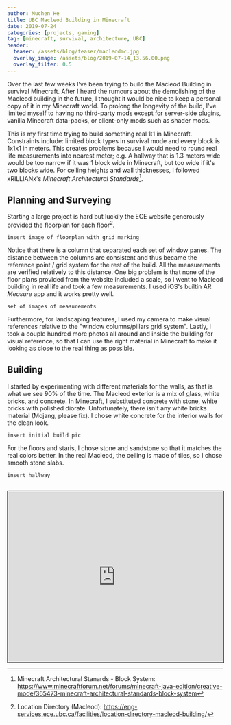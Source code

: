 ```yaml
---
author: Muchen He
title: UBC Macleod Building in Minecraft
date: 2019-07-24
categories: [projects, gaming]
tag: [minecraft, survival, architecture, UBC]
header:
  teaser: /assets/blog/teaser/macleodmc.jpg
  overlay_image: /assets/blog/2019-07-14_13.56.00.png
  overlay_filter: 0.5
---
```


Over the last few weeks I've been trying to build the Macleod Building in survival Minecraft. After I heard the rumours about the demolishing of the Macleod building in the future, I thought it would be nice to keep a personal copy of it in my Minecraft world. To prolong the longevity of the build, I've limited myself to having no third-party mods except for server-side plugins, vanilla Minecraft data-packs, or client-only mods such as shader mods.

This is my first time trying to build something real 1:1 in Minecraft. Constraints include: limited block types in survival mode and every block is 1x1x1 in meters. This creates problems because I would need to round real life measurements into nearest meter; e.g. A hallway that is 1.3 meters wide would be too narrow if it was 1 block wide in Minecraft, but too wide if it's two blocks wide. For ceiling heights and wall thicknesses, I followed xRILLIANx's *Minecraft Architectural Standards*[^mas].

## Planning and Surveying

Starting a large project is hard but luckily the ECE website generously provided the floorplan for each floor[^floorplan].

`insert image of floorplan with grid marking`

Notice that there is a column that separated each set of window panes. The distance between the columns are consistent and thus became the reference point / grid system for the rest of the build. All the measurements are verified relatively to this distance. One big problem is that none of the floor plans provided from the website included a scale, so I went to Macleod building in real life and took a few measurements. I used iOS's builtin AR *Measure* app and it works pretty well.

`set of images of measurements`

Furthermore, for landscaping features, I used my camera to make visual references relative to the "window columns/pillars grid system". Lastly, I took a couple hundred more photos all around and inside the building for visual reference, so that I can use the right material in Minecraft to make it looking as close to the real thing as possible.

## Building

I started by experimenting with different materials for the walls, as that is what we see 90% of the time. The Macleod exterior is a mix of glass, white bricks, and concrete. In Minecraft, I substituted concrete with stone, white bricks with polished diorate. Unfortunately, there isn't any white bricks material (Mojang, please fix). I chose white concrete for the interior walls for the clean look.

`insert initial build pic`

For the floors and staris, I chose stone and sandstone so that it matches the real colors better. In the real Macleod, the ceiling is made of tiles, so I chose smooth stone slabs.

`insert hallway`

## 


<iframe style="width: 100%; height: 400px; overflow: hidden; border:1px solid #000;" src="http://144.217.73.130:11565/?worldname=usagi13&mapname=surface&zoom=5&x=286&y=64&z=247" width="100" height="100" scrolling="no">Iframes not supported</iframe>

[^mas]: Minecraft Architectural Stanards - Block System: <https://www.minecraftforum.net/forums/minecraft-java-edition/creative-mode/365473-minecraft-architectural-standards-block-system>

[^floorplan]: Location Directory (Macleod): <https://eng-services.ece.ubc.ca/facilities/location-directory-macleod-building/>